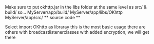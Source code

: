 Make sure to put okhttp.jar in the libs folder at the same level as src/ & build/ so...
MyServer/app/build/
MyServer/app/libs/OKhttp
MyServer/app/src/ ** source code **

Select import OKhttp as libraray this is the most basic usage there are others with broadcastlistenerclasses with added encryption, we will get there
